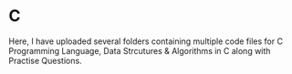 # C

Here, I have uploaded several folders containing multiple code files for C Programming Language, Data Strcutures & Algorithms in C along with Practise Questions.
